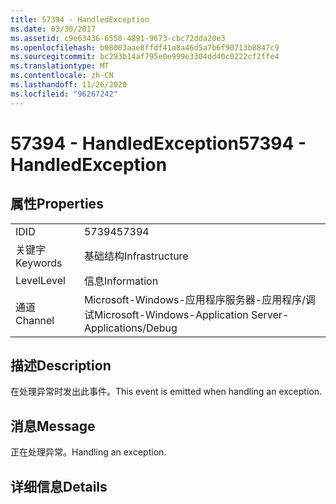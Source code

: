 ```yaml
---
title: 57394 - HandledException
ms.date: 03/30/2017
ms.assetid: c9e63436-6550-4891-9673-cbc72dda20e3
ms.openlocfilehash: b08003aae8ffdf41a8a46d5a7b6f90713b8847c9
ms.sourcegitcommit: bc293b14af795e0e999e3304dd40c0222cf2ffe4
ms.translationtype: MT
ms.contentlocale: zh-CN
ms.lasthandoff: 11/26/2020
ms.locfileid: "96267242"
---
```

# <a name="57394---handledexception"></a><span data-ttu-id="4b3d1-102">57394 - HandledException</span><span class="sxs-lookup"><span data-stu-id="4b3d1-102">57394 - HandledException</span></span>

## <a name="properties"></a><span data-ttu-id="4b3d1-103">属性</span><span class="sxs-lookup"><span data-stu-id="4b3d1-103">Properties</span></span>  
  
|||  
|-|-|  
|<span data-ttu-id="4b3d1-104">ID</span><span class="sxs-lookup"><span data-stu-id="4b3d1-104">ID</span></span>|<span data-ttu-id="4b3d1-105">57394</span><span class="sxs-lookup"><span data-stu-id="4b3d1-105">57394</span></span>|  
|<span data-ttu-id="4b3d1-106">关键字</span><span class="sxs-lookup"><span data-stu-id="4b3d1-106">Keywords</span></span>|<span data-ttu-id="4b3d1-107">基础结构</span><span class="sxs-lookup"><span data-stu-id="4b3d1-107">Infrastructure</span></span>|  
|<span data-ttu-id="4b3d1-108">Level</span><span class="sxs-lookup"><span data-stu-id="4b3d1-108">Level</span></span>|<span data-ttu-id="4b3d1-109">信息</span><span class="sxs-lookup"><span data-stu-id="4b3d1-109">Information</span></span>|  
|<span data-ttu-id="4b3d1-110">通道</span><span class="sxs-lookup"><span data-stu-id="4b3d1-110">Channel</span></span>|<span data-ttu-id="4b3d1-111">Microsoft-Windows-应用程序服务器-应用程序/调试</span><span class="sxs-lookup"><span data-stu-id="4b3d1-111">Microsoft-Windows-Application Server-Applications/Debug</span></span>|  
  
## <a name="description"></a><span data-ttu-id="4b3d1-112">描述</span><span class="sxs-lookup"><span data-stu-id="4b3d1-112">Description</span></span>  

 <span data-ttu-id="4b3d1-113">在处理异常时发出此事件。</span><span class="sxs-lookup"><span data-stu-id="4b3d1-113">This event is emitted when handling an exception.</span></span>  
  
## <a name="message"></a><span data-ttu-id="4b3d1-114">消息</span><span class="sxs-lookup"><span data-stu-id="4b3d1-114">Message</span></span>  

 <span data-ttu-id="4b3d1-115">正在处理异常。</span><span class="sxs-lookup"><span data-stu-id="4b3d1-115">Handling an exception.</span></span>  
  
## <a name="details"></a><span data-ttu-id="4b3d1-116">详细信息</span><span class="sxs-lookup"><span data-stu-id="4b3d1-116">Details</span></span>
